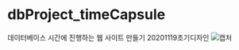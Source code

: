 # dbProject_timeCapsule
데이터베이스 시간에 진행하는 웹 사이트 만들기 
20201119초기디자인
![캡처](https://user-images.githubusercontent.com/49094082/99621734-f548fa80-2a6b-11eb-9d12-2b49c8a70b09.PNG)
